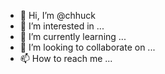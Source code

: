 - 👋 Hi, I’m @chhuck
- 👀 I’m interested in ...
- 🌱 I’m currently learning ...
- 💞️ I’m looking to collaborate on ...
- 📫 How to reach me ...

<!---
chhuck/chhuck is a ✨ special ✨ repository because its `README.md` (this file) appears on your GitHub profile.
You can click the Preview link to take a look at your changes.
--->
